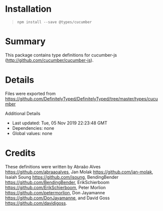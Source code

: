 # Installation
> `npm install --save @types/cucumber`

# Summary
This package contains type definitions for cucumber-js (http://github.com/cucumber/cucumber-js).

# Details
Files were exported from https://github.com/DefinitelyTyped/DefinitelyTyped/tree/master/types/cucumber

Additional Details
 * Last updated: Tue, 05 Nov 2019 22:23:48 GMT
 * Dependencies: none
 * Global values: none

# Credits
These definitions were written by Abraão Alves <https://github.com/abraaoalves>, Jan Molak <https://github.com/jan-molak>, Isaiah Soung <https://github.com/isoung>, BendingBender <https://github.com/BendingBender>, ErikSchierboom <https://github.com/ErikSchierboom>, Peter Morlion <https://github.com/petermorlion>, Don Jayamanne <https://github.com/DonJayamanne>, and David Goss <https://github.com/davidjgoss>.
